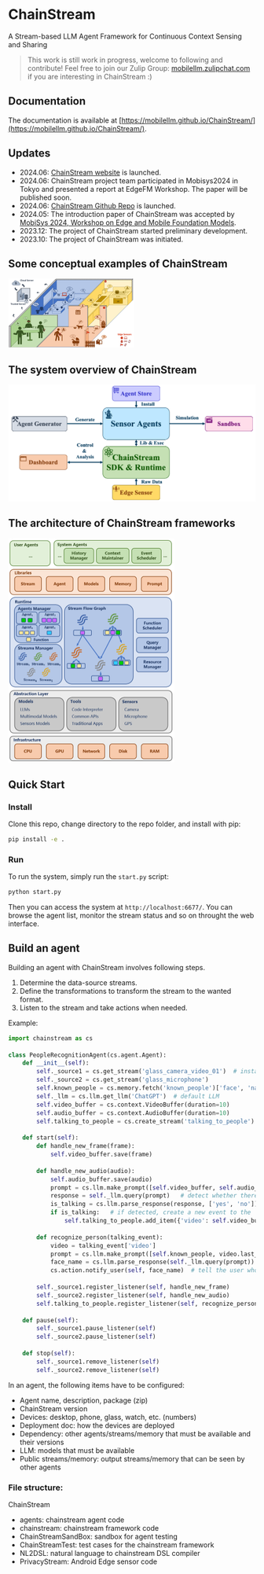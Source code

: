 # ChainStream

A Stream-based LLM Agent Framework for Continuous Context Sensing and Sharing

> This work is still work in progress, welcome to following and contribute! Feel free to join our Zulip Group: [mobilellm.zulipchat.com](https://mobilellm.zulipchat.com/#narrow/stream/419866-web-public/topic/ChainStream) if you are interesting in ChainStream :)

## Documentation

The documentation is available at [https://mobilellm.github.io/ChainStream/](https://mobilellm.github.io/ChainStream/).

## Updates

- 2024.06: [ChainStream website](https://mobilellm.github.io/ChainStream/) is launched.
- 2024.06: ChainStream project team participated in Mobisys2024 in Tokyo and presented a report at EdgeFM Workshop. The paper will be published soon.
- 2024.06: [ChainStream Github Repo](https://github.com/MobileLLM/ChainStream) is launched.
- 2024.05: The introduction paper of ChainStream was accepted by [MobiSys 2024, Workshop on Edge and Mobile Foundation Models](https://edgefm.github.io/).
- 2023.12: The project of ChainStream started preliminary development.
- 2023.10: The project of ChainStream was initiated.

## Some conceptual examples of ChainStream

<img src="mkdoc/docs/img/ChainstreamExample.png" alt="ChainStream" style="zoom:25%;" />

## The system overview of ChainStream

<img src="mkdoc/docs/img/ChainStreamMainComponents.png">

## The architecture of ChainStream frameworks

<img src="mkdoc/docs/img/ChainStreamArchNew.png" alt="ChainStream" style="zoom:50%;" />

## Quick Start

### Install

Clone this repo, change directory to the repo folder, and install with pip:

```bash
pip install -e .
```

### Run

To run the system, simply run the `start.py` script:

```bash
python start.py
```

Then you can access the system at `http://localhost:6677/`. You can browse the agent list, monitor the stream status and so on throught the web interface.

## Build an agent

Building an agent with ChainStream involves following steps.

1. Determine the data-source streams.
2. Define the transformations to transform the stream to the wanted format.
3. Listen to the stream and take actions when needed.

Example:

```python
import chainstream as cs

class PeopleRecognitionAgent(cs.agent.Agent):
    def __init__(self):
        self._source1 = cs.get_stream('glass_camera_video_01')  # instance of Stream
        self._source2 = cs.get_stream('glass_microphone')
        self.known_people = cs.memory.fetch('known_people')['face', 'name']
        self._llm = cs.llm.get_llm('ChatGPT')  # default LLM
        self.video_buffer = cs.context.VideoBuffer(duration=10)
        self.audio_buffer = cs.context.AudioBuffer(duration=10)
        self.talking_to_people = cs.create_stream('talking_to_people')

    def start(self):
        def handle_new_frame(frame):
            self.video_buffer.save(frame)

        def handle_new_audio(audio):
            self.audio_buffer.save(audio)
            prompt = cs.llm.make_prompt([self.video_buffer, self.audio_buffer, 'is there a person talking to the user?'])
            response = self._llm.query(prompt)   # detect whether there is a talking people with LLM
            is_talking = cs.llm.parse_response(response, ['yes', 'no']) == 'yes'
            if is_talking:   # if detected, create a new event to the 'talking_to_people' stream
                self.talking_to_people.add_item({'video': self.video_buffer.snapshot(), 'audio': self.audio_buffer.snapshot()})

        def recognize_person(talking_event):
            video = talking_event['video']
            prompt = cs.llm.make_prompt([self.known_people, video.last_frame(), 'who is the person in the image?'])
            face_name = cs.llm.parse_response(self._llm.query(prompt))
            cs.action.notify_user(self, face_name)  # tell the user who is talking

        self._source1.register_listener(self, handle_new_frame)
        self._source2.register_listener(self, handle_new_audio)
        self.talking_to_people.register_listener(self, recognize_person)

    def pause(self):
        self._source1.pause_listener(self)
        self._source2.pause_listener(self)

    def stop(self):
        self._source1.remove_listener(self)
        self._source2.remove_listener(self)

```

In an agent, the following items have to be configured:

- Agent name, description, package (zip)
- ChainStream version
- Devices: desktop, phone, glass, watch, etc. (numbers)
- Deployment doc: how the devices are deployed
- Dependency: other agents/streams/memory that must be available and their versions
- LLM: models that must be available
- Public streams/memory: output streams/memory that can be seen by other agents


### File structure:

ChainStream
- agents: chainstream agent code
- chainstream: chainstream framework code
- ChainStreamSandBox: sandbox for agent testing
- ChainStreamTest: test cases for the chainstream framework
- NL2DSL: natural language to chainstream DSL compiler
- PrivacyStream: Android Edge sensor code
